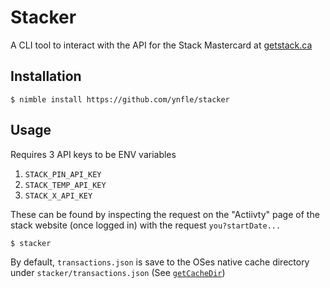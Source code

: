 # Stacker
A CLI tool to interact with the API for the Stack Mastercard at [getstack.ca](https://getstack.ca)

## Installation
```console
$ nimble install https://github.com/ynfle/stacker
```

## Usage
Requires 3 API keys to be ENV variables
1. `STACK_PIN_API_KEY`
2. `STACK_TEMP_API_KEY`
3. `STACK_X_API_KEY`

These can be found by inspecting the request on the "Actiivty" page of the stack website (once logged in) with the request `you?startDate...`

```console
$ stacker
```

By default, `transactions.json` is save to the OSes native cache directory under `stacker/transactions.json` (See [`getCacheDir`](https://nim-lang.github.io/Nim/os.html#getCacheDir))

